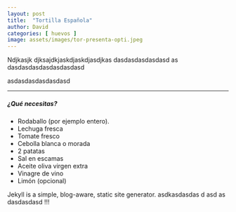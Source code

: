 ```yaml
---
layout: post
title:  "Tortilla Española"
author: David
categories: [ huevos ]
image: assets/images/tor-presenta-opti.jpeg
---
```


Ndjkasjk djksajdkjaskdjaskdjasdjkas
dasdasdasdasdasd
as
dasdasdasdasdasdasdasd

asdasdasdasdasdasd

***




##### ¿Qué necesitas?

* Rodaballo (por ejemplo entero).
* Lechuga fresca
* Tomate fresco
* Cebolla blanca o morada
* 2 patatas
* Sal en escamas
* Aceite oliva virgen extra
* Vinagre de vino
* Limón (opcional)








 

Jekyll is a simple, blog-aware, static site generator.
asdkasdasdas
d
asd
as
dasdasdasd
!!!
